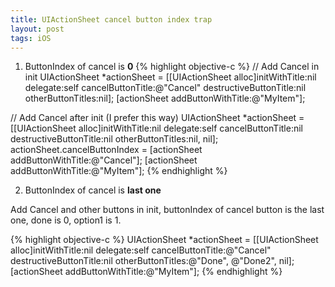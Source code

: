 ```yaml
---
title: UIActionSheet cancel button index trap
layout: post
tags: iOS
---
```


1. ButtonIndex of cancel is **0**
{% highlight objective-c %}
// Add Cancel in init
UIActionSheet *actionSheet = [[UIActionSheet alloc]initWithTitle:nil delegate:self cancelButtonTitle:@"Cancel" destructiveButtonTitle:nil otherButtonTitles:nil];
[actionSheet addButtonWithTitle:@"MyItem"];

// Add Cancel after init (I prefer this way)
UIActionSheet *actionSheet = [[UIActionSheet alloc]initWithTitle:nil delegate:self cancelButtonTitle:nil destructiveButtonTitle:nil otherButtonTitles:nil, nil];
actionSheet.cancelButtonIndex = [actionSheet addButtonWithTitle:@"Cancel"];
[actionSheet addButtonWithTitle:@"MyItem"];
{% endhighlight %}

2. ButtonIndex of cancel is **last one**

Add Cancel and other buttons in init, buttonIndex of cancel button is the last one, done is 0, option1 is 1.

{% highlight objective-c %} 
UIActionSheet *actionSheet = [[UIActionSheet alloc]initWithTitle:nil delegate:self cancelButtonTitle:@"Cancel" destructiveButtonTitle:nil otherButtonTitles:@"Done", @"Done2", nil];
[actionSheet addButtonWithTitle:@"MyItem"];
{% endhighlight %}










